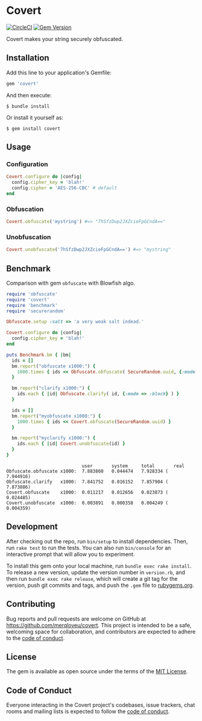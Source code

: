 # Covert

[![CircleCI](https://circleci.com/gh/merqloveu/covert.svg?style=svg)](https://circleci.com/gh/merqloveu/covert)
[![Gem Version](https://badge.fury.io/rb/covert.svg)](https://badge.fury.io/rb/covert)

Covert makes your string securely obfuscated.

## Installation

Add this line to your application's Gemfile:

```ruby
gem 'covert'
```

And then execute:

    $ bundle install

Or install it yourself as:

    $ gem install covert

## Usage

### Configuration
```ruby
Covert.configure do |config|
  config.cipher_key = 'blah!'
  config.cipher = 'AES-256-CBC' # default
end
```

### Obfuscation
```ruby
Covert.obfuscate('mystring') #=> "7hSfzDwp2JXZcieFpGCndA=="
```

### Unobfuscation
```ruby
Covert.unobfuscate('7hSfzDwp2JXZcieFpGCndA==') #=> "mystring"
```

## Benchmark

Comparison with gem `obfuscate` with Blowfish algo.

```ruby
require 'obfuscate'
require 'covert'
require 'benchmark'
require 'securerandom'

Obfuscate.setup :salt => 'a very weak salt indead.'

Covert.configure do |config|
  config.cipher_key = 'blah!'
end

puts Benchmark.bm { |bm|
  ids = []
  bm.report("obfuscate x1000:") {
    1000.times { ids << Obfuscate.obfuscate( SecureRandom.uuid, {:mode => :block} ) }
  }

  bm.report("clarify x1000:") {
    ids.each { |id| Obfuscate.clarify( id, {:mode => :block} ) }
  }

  ids = []
  bm.report("myobfuscate x1000:") {
    1000.times { ids << Covert.obfuscate(SecureRandom.uuid) }
  }

  bm.report("myclarify x1000:") {
    ids.each { |id| Covert.unobfuscate(id) }
  }
}
```

```shell
                            user       system     total       real
Obfuscate.obfuscate x1000:  7.883860   0.044474   7.928334 (  7.944916)
Obfuscate.clarify   x1000:  7.841752   0.016152   7.857904 (  7.873886)
Covert.obfuscate    x1000:  0.011217   0.012656   0.023873 (  0.024485)
Covert.unobfuscate  x1000:  0.003891   0.000358   0.004249 (  0.004359)
```

## Development

After checking out the repo, run `bin/setup` to install dependencies. Then, run `rake test` to run the tests. You can also run `bin/console` for an interactive prompt that will allow you to experiment.

To install this gem onto your local machine, run `bundle exec rake install`. To release a new version, update the version number in `version.rb`, and then run `bundle exec rake release`, which will create a git tag for the version, push git commits and tags, and push the `.gem` file to [rubygems.org](https://rubygems.org).

## Contributing

Bug reports and pull requests are welcome on GitHub at https://github.com/merqloveu/covert. This project is intended to be a safe, welcoming space for collaboration, and contributors are expected to adhere to the [code of conduct](https://github.com/merqloveu/covert/blob/master/CODE_OF_CONDUCT.md).


## License

The gem is available as open source under the terms of the [MIT License](https://opensource.org/licenses/MIT).

## Code of Conduct

Everyone interacting in the Covert project's codebases, issue trackers, chat rooms and mailing lists is expected to follow the [code of conduct](https://github.com/merqloveu/covert/blob/master/CODE_OF_CONDUCT.md).
